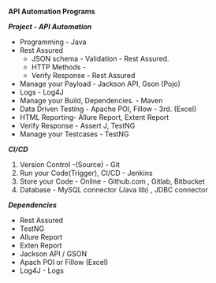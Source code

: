 **API Automation Programs**

**_Project - API Automation_**
* Programming - Java
* Rest Assured
   * JSON schema - Validation - Rest Assured.
   * HTTP Methods -
   * Verify Response - Rest Assured
* Manage your Payload - Jackson API, Gson (Pojo)
* Logs - Log4J
* Manage your Build, Dependencies. - Maven
* Data Driven Testing - Apache POI, Fillow - 3rd. (Excel)
* HTML Reporting- Allure Report, Extent Report
* Verify Response - Assert J, TestNG
* Manage your Testcases - TestNG

**_CI/CD_**
1. Version Control -(Source) - Git
2. Run your Code(Trigger), CI/CD - Jenkins
3. Store your Code - Online - ﻿Github.com , Gitlab, Bitbucket
4. Database - MySQL connector (Java lib) , JDBC connector

**_Dependencies_**
* Rest Assured
* TestNG
* Allure Report
* Exten Report
* Jackson API / GSON
* Apach POI or Fillow (Excel)
* Log4J - Logs